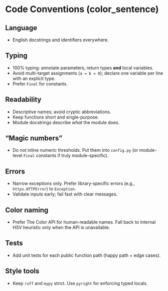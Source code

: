 # Code Conventions (color_sentence)

## Language
- English docstrings and identifiers everywhere.

## Typing
- 100% typing: annotate parameters, return types **and** local variables.
- Avoid multi-target assignments (`a = b = 0`); declare one variable per line with an explicit type.
- Prefer `Final` for constants.

## Readability
- Descriptive names; avoid cryptic abbreviations.
- Keep functions short and single-purpose.
- Module docstrings describe *what* the module does.

## “Magic numbers”
- Do not inline numeric thresholds. Put them into `config.py` (or module-level `Final` constants if truly module-specific).

## Errors
- Narrow exceptions only. Prefer library-specific errors (e.g., `httpx.HTTPError`) to `Exception`.
- Validate inputs early; fail fast with clear messages.

## Color naming
- Prefer The Color API for human-readable names. Fall back to internal HSV heuristic only when the API is unavailable.

## Tests
- Add unit tests for each public function path (happy path + edge cases).

## Style tools
- Keep `ruff` and `mypy` strict. Use `pyright` for enforcing typed locals.
